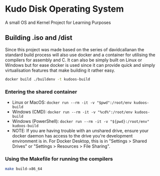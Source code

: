 # Kudo Disk Operating System

A small OS and Kernel Project for Learning Purposes

## Building .iso and /dist

Since this project was made based on the series of davidcallanan the standard build process will also
use docker and a container for utilising the compilers for assembly and C. It can also be simply built 
on Linux or Windows but for ease docker is used since it can provide quick and simply virtualisation 
features that make building it rather easy.

```bash
docker build ./buildenv -t kudoos-build  
```

### Entering the shared container

 - Linux or MacOS: `docker run --rm -it -v "$pwd":/root/env kudoos-build`
 - Windows (CMD): `docker run --rm -it -v "%cd%":/root/env kudoos-build`
 - Windows (PowerShell): `docker run --rm -it -v "${pwd}:/root/env" kudoos-build`
 - NOTE: If you are having trouble with an unshared drive, ensure your docker daemon has access to the drive you're development environment is in. 
   For Docker Desktop, this is in "Settings > Shared Drives" or "Settings > Resources > File Sharing".

### Using the Makefile for running the compilers

```bash
make build-x86_64
```
